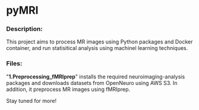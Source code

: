 # pyMRI

### Description:
This project aims to process MR images using Python packages and Docker container, and run statisitical analysis using machinel learning techniques. 


### Files:
"**1.Preprocessing_fMRIprep**" installs the required neuroimaging-analysis packages and downloads datasets from OpenNeuro using AWS S3. In addition, it preprocess MR images using fMRIprep.

Stay tuned for more!